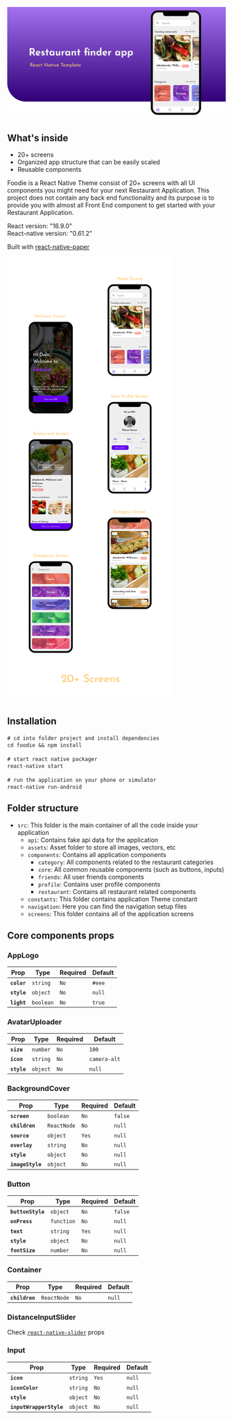 ![preview](_media/preview.jpg)

## What's inside

- 20+ screens
- Organized app structure that can be easily scaled
- Reusable components

Foodie is a React Native Theme consist of 20+ screens with all UI components you might need for your next Restaurant Application. This project does not contain any back end functionality and its purpose is to provide you with almost all Front End component to get started with your Restaurant Application.

React version: "16.9.0"  
React-native version: "0.61.2"  

Built with [react-native-paper](https://reactnativepaper.com/)

![screens](_media/screens.png)



## Installation

```shell
# cd into folder project and install dependencies
cd foodie && npm install

# start react native packager
react-native start

# run the application on your phone or simulator
react-native run-android
```

## Folder structure

- `src`: This folder is the main container of all the code inside your application
    - `api`: Contains fake api data for the application
    - `assets`: Asset folder to store all images, vectors, etc
    - `components`: Contains all application components
        - `category`: All components related to the restaurant categories
        - `core`: All common reusable components (such as buttons, inputs)
        - `friends`: All user friends components 
        - `profile`: Contains user profile components
        - `restaurant`: Contains all restaurant related components
   - `constants`: This folder contains application Theme constant
   - `navigation`: Here you can find the navigation setup files
   - `screens`: This folder contains all of the application screens
   
## Core components props

### AppLogo
|Prop|Type|Required|Default|
|---|---|---|---|
|**`color`**|`string`|`No`|`#eee`|
|**`style`**|`object`|`No`|`null`|
|**`light`**|`boolean`|`No`|`true`|

### AvatarUploader
|Prop|Type|Required|Default|
|---|---|---|---|
|**`size`**|`number`|`No`|`100`|
|**`icon`**|`string`|`No`|`camera-alt`|
|**`style`**|`object`|`No`|`null`|

### BackgroundCover
|Prop|Type|Required|Default|
|---|---|---|---|
|**`screen`**|`boolean`|`No`|`false`|
|**`children`**|`ReactNode`|`No`|`null`|
|**`source`**|`object`|`Yes`|`null`|
|**`overlay`**|`string`|`No`|`null`|
|**`style`**|`object`|`No`|`null`|
|**`imageStyle`**|`object`|`No`|`null`|

### Button
|Prop|Type|Required|Default|
|---|---|---|---|
|**`buttonStyle`**|`object`|`No`|`false`|
|**`onPress`**|`function`|`No`|`null`|
|**`text`**|`string`|`Yes`|`null`|
|**`style`**|`object`|`No`|`null`|
|**`fontSize`**|`number`|`No`|`null`|

### Container
|Prop|Type|Required|Default|
|---|---|---|---|
|**`children`**|`ReactNode`|`No`|`null`|

### DistanceInputSlider
Check [`react-native-slider`](https://github.com/react-native-community/react-native-slider) props

### Input
|Prop|Type|Required|Default|
|---|---|---|---|
|**`icon`**|`string`|`Yes`|`null`|
|**`iconColor`**|`string`|`No`|`null`|
|**`style`**|`object`|`No`|`null`|
|**`inputWrapperStyle`**|`object`|`No`|`null`|